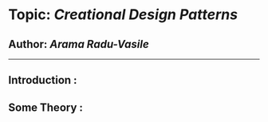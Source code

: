 # Topic: *Creational Design Patterns*
## Author: *Arama Radu-Vasile*
------
## Introduction :

## Some Theory :

   

